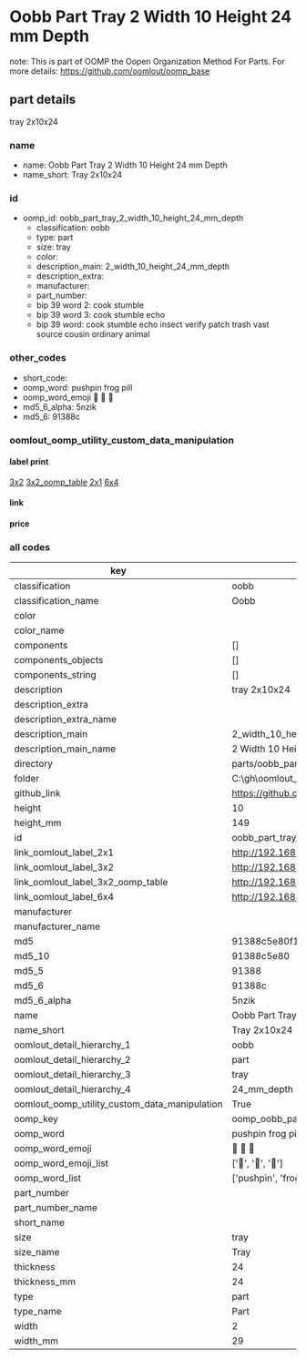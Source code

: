 # Oobb Part Tray 2 Width 10 Height 24 mm Depth  

note: This is part of OOMP the Oopen Organization Method For Parts. For more details: https://github.com/oomlout/oomp_base

##  part details
  



tray 2x10x24



### name
* name: Oobb Part Tray 2 Width 10 Height 24 mm Depth
* name_short: Tray 2x10x24 
### id
* oomp_id: oobb_part_tray_2_width_10_height_24_mm_depth
  * classification: oobb
  * type: part
  * size: tray
  * color: 
  * description_main: 2_width_10_height_24_mm_depth
  * description_extra: 
  * manufacturer: 
  * part_number: 
  * bip 39 word 2: cook stumble
  * bip 39 word 3: cook stumble echo
  * bip 39 word: cook stumble echo insect verify patch trash vast source cousin ordinary animal

### other_codes
* short_code: 
* oomp_word: pushpin frog pill
* oomp_word_emoji :pushpin: :frog: :pill:
* md5_6_alpha: 5nzik
* md5_6: 91388c






### oomlout_oomp_utility_custom_data_manipulation
#### label print
[3x2](http://192.168.1.245:1112/?label=oomp%205nzik)
[3x2_oomp_table](http://192.168.1.108:1112/?label=oomp%205nzik)
[2x1](http://192.168.1.242:1112/?label=oomp%205nzik)
[6x4](http://192.168.1.55:1112/?label=oomp%205nzik)    

#### link

                              

#### price







### all codes 
| key | value |  
| --- | --- |  
| classification | oobb |  
| classification_name | Oobb |  
| color |  |  
| color_name |  |  
| components | [] |  
| components_objects | [] |  
| components_string | [] |  
| description | tray 2x10x24 |  
| description_extra |  |  
| description_extra_name |  |  
| description_main | 2_width_10_height_24_mm_depth |  
| description_main_name | 2 Width 10 Height 24 mm Depth |  
| directory | parts/oobb_part_tray_2_width_10_height_24_mm_depth |  
| folder | C:\gh\oomlout_oobb_version_4_generated_parts\things\oobb_part_tray_2_width_10_height_24_mm_depth |  
| github_link | https://github.com/oomlout/oomlout_oomp_part_src/tree/main/parts/oobb_part_tray_2_width_10_height_24_mm_depth |  
| height | 10 |  
| height_mm | 149 |  
| id | oobb_part_tray_2_width_10_height_24_mm_depth |  
| link_oomlout_label_2x1 | http://192.168.1.242:1112/?label=oomp%205nzik |  
| link_oomlout_label_3x2 | http://192.168.1.245:1112/?label=oomp%205nzik |  
| link_oomlout_label_3x2_oomp_table | http://192.168.1.108:1112/?label=oomp%205nzik |  
| link_oomlout_label_6x4 | http://192.168.1.55:1112/?label=oomp%205nzik |  
| manufacturer |  |  
| manufacturer_name |  |  
| md5 | 91388c5e80f1bcee837957508bf5e97d |  
| md5_10 | 91388c5e80 |  
| md5_5 | 91388 |  
| md5_6 | 91388c |  
| md5_6_alpha | 5nzik |  
| name | Oobb Part Tray 2 Width 10 Height 24 mm Depth |  
| name_short | Tray 2x10x24  |  
| oomlout_detail_hierarchy_1 | oobb |  
| oomlout_detail_hierarchy_2 | part |  
| oomlout_detail_hierarchy_3 | tray |  
| oomlout_detail_hierarchy_4 | 24_mm_depth |  
| oomlout_oomp_utility_custom_data_manipulation | True |  
| oomp_key | oomp_oobb_part_tray_2_width_10_height_24_mm_depth |  
| oomp_word | pushpin frog pill |  
| oomp_word_emoji | :pushpin: :frog: :pill: |  
| oomp_word_emoji_list | [':pushpin:', ':frog:', ':pill:'] |  
| oomp_word_list | ['pushpin', 'frog', 'pill'] |  
| part_number |  |  
| part_number_name |  |  
| short_name |  |  
| size | tray |  
| size_name | Tray |  
| thickness | 24 |  
| thickness_mm | 24 |  
| type | part |  
| type_name | Part |  
| width | 2 |  
| width_mm | 29 |  
